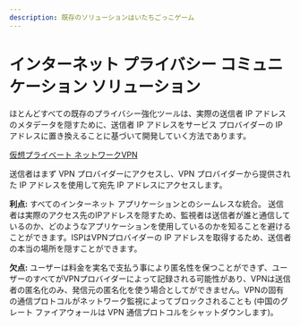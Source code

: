 ```yaml
---
description: 既存のソリューションはいたちごっこゲーム
---
```


# インターネット プライバシー コミュニケーション ソリューション

ほとんどすべての既存のプライバシー強化ツールは、実際の送信者 IP アドレスのメタデータを隠すために、送信者 IP アドレスをサービス プロバイダーの IP アドレスに置き換えることに基づいて開発していく方法であります。

[仮想プライベート ネットワークVPN](https://ja.wikipedia.org/wiki/Virtual\_private\_network)

送信者はまず VPN プロバイダーにアクセスし、VPN プロバイダーから提供された IP アドレスを使用して宛先 IP アドレスにアクセスします。

**利点:** すべてのインターネット アプリケーションとのシームレスな統合。 送信者は実際のアクセス先のIPアドレスを隠すため、監視者は送信者が誰と通信しているのか、どのようなアプリケーションを使用しているのかを知ることを避けることができます。ISPはVPNプロバイダーの IP アドレスを取得するため、送信者の本当の場所を隠すことができます。&#x20;

**欠点:** ユーザーは料金を実名で支払う事により匿名性を保つことができず、ユーザーのすべてがVPNプロバイダーによって記録される可能性があり、VPNは送信者の匿名化のみ、発信元の匿名化を使う場合としてができません。VPNの固有の通信プロトコルがネットワーク監視によってブロックされることも (中国のグレート ファイアウォールは VPN 通信プロトコルをシャットダウンします)。

